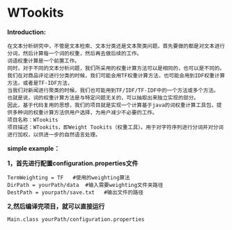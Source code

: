 # WTookits

**Introduction:**
```shell
在文本分析研究中，不管是文本检索、文本分类还是文本聚类问题，首先要做的都是对文本进行分词，然后计算每一个词的权重，然后再去做后续的工作。
词语权重计算是一个前置工作。
同时，对于不同的文本分析问题，我们所采用的权重计算方法可以是相同的，也可以是不同的。
我们在对商品评论进行分类的时候，我们可能会用TF权重计算方法，也可能会用到IDF权重计算方法，或者是TF-IDF方法，
当我们对新闻进行聚类的时候，我们也可能用到TF/IDF/TF-IDF中的一个方法或多个方法。
也就是说，词的权重计算方法是与特定问题无关的，可以抽取出来独立实现的部分。
因此，基于代码复用的思想，我们的项目就是实现一个计算基于java的词权重计算工具包，提供多种词的权重计算方法供用户选择，为用户减少不必要的工作。
项目名称：WTookits
项目描述：WTookits，即Weight Tookits（权重工具）。用于对字符序列进行分词并对分词进行加权，以供进一步的自然语言处理。
```

**simple example：**

**1，首先进行配置configuration.properties文件**
```shell
TermWeighting = TF   #使用的weighting算法
DirPath = yourPath/data  #输入需要weighting文件夹路径
DestPath = yourpath/save.txt   #输出文件的路径
```
**2,然后编译完项目，就可以直接运行**
```shell
Main.class yourPath/configuration.properties
```
